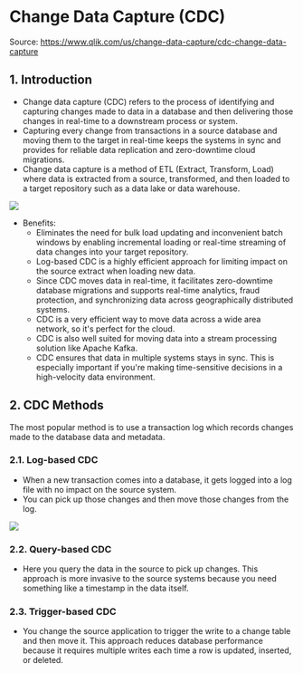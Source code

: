 # Change Data Capture (CDC)

Source: <https://www.qlik.com/us/change-data-capture/cdc-change-data-capture>

## 1. Introduction

- Change data capture (CDC) refers to the process of identifying and capturing changes made to data in a database and then delivering those changes in real-time to a downstream process or system.
- Capturing every change from transactions in a source database and moving them to the target in real-time keeps the systems in sync and provides for reliable data replication and zero-downtime cloud migrations.
- Change data capture is a method of ETL (Extract, Transform, Load) where data is extracted from a source, transformed, and then loaded to a target repository such as a data lake or data warehouse.

![](https://www.qlik.com/us/-/media/images/global/etl/etl-vs-elt_etl-process-diagram.png?rev=f9f43db03f494c5d8fce01ea101f0dcf&h=971&w=1376&hash=34CC77EDF9575EF0E6B4AD767FEA1BCE)

- Benefits:
  - Eliminates the need for bulk load updating and inconvenient batch windows by enabling incremental loading or real-time streaming of data changes into your target repository.
  - Log-based CDC is a highly efficient approach for limiting impact on the source extract when loading new data.
  - Since CDC moves data in real-time, it facilitates zero-downtime database migrations and supports real-time analytics, fraud protection, and synchronizing data across geographically distributed systems.
  - CDC is a very efficient way to move data across a wide area network, so it's perfect for the cloud.
  - CDC is also well suited for moving data into a stream processing solution like Apache Kafka.
  - CDC ensures that data in multiple systems stays in sync. This is especially important if you're making time-sensitive decisions in a high-velocity data environment.

## 2. CDC Methods

The most popular method is to use a transaction log which records changes made to the database data and metadata.

### 2.1. Log-based CDC

- When a new transaction comes into a database, it gets logged into a log file with no impact on the source system.
- You can pick up those changes and then move those changes from the log.

![](https://www.qlik.com/us/-/media/images/global-us/site-content/change-data-capture/cdc-change-data-capture/02changedatacaptureinfographic2x.png)

### 2.2. Query-based CDC

- Here you query the data in the source to pick up changes. This approach is more invasive to the source systems because you need something like a timestamp in the data itself.

### 2.3. Trigger-based CDC

- You change the source application to trigger the write to a change table and then move it. This approach reduces database performance because it requires multiple writes each time a row is updated, inserted, or deleted.
